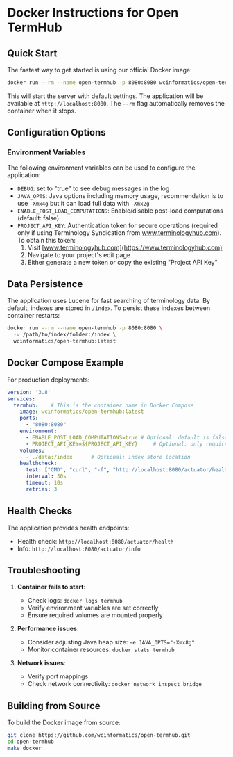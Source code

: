 # Docker Instructions for Open TermHub

## Quick Start

The fastest way to get started is using our official Docker image:

```bash
docker run --rm --name open-termhub -p 8080:8080 wcinformatics/open-termhub:latest
```

This will start the server with default settings. The application will be available at `http://localhost:8080`. The `--rm` flag automatically removes the container when it stops.

## Configuration Options

### Environment Variables

The following environment variables can be used to configure the application:

- `DEBUG`: set to "true" to see debug messages in the log
- `JAVA_OPTS`: Java options including memory usage, recommendation is to use `-Xmx4g` but it can load full data with `-Xmx2g`
- `ENABLE_POST_LOAD_COMPUTATIONS`: Enable/disable post-load computations (default: false)
- `PROJECT_API_KEY`: Authentication token for secure operations (required only if using Terminology Syndication from www.terminologyhub.com). To obtain this token:
  1. Visit [www.terminologyhub.com](https://www.terminologyhub.com)
  2. Navigate to your project's edit page
  3. Either generate a new token or copy the existing "Project API Key"

## Data Persistence

The application uses Lucene for fast searching of terminology data. By default, indexes are stored in `/index`. To persist these indexes between container restarts:

```bash
docker run --rm --name open-termhub -p 8080:8080 \
  -v /path/to/index/folder:/index \
  wcinformatics/open-termhub:latest
```

## Docker Compose Example

For production deployments:

```yaml
version: '3.8'
services:
  termhub:    # This is the container name in Docker Compose
    image: wcinformatics/open-termhub:latest
    ports:
      - "8080:8080"
    environment:
      - ENABLE_POST_LOAD_COMPUTATIONS=true # Optional: default is false
      - PROJECT_API_KEY=${PROJECT_API_KEY}     # Optional: only required if using Terminology Syndication from www.terminologyhub.com
    volumes:
      - ./data:/index      # Optional: index store location
    healthcheck:
      test: ["CMD", "curl", "-f", "http://localhost:8080/actuator/health"]
      interval: 30s
      timeout: 10s
      retries: 3
```

## Health Checks

The application provides health endpoints:
- Health check: `http://localhost:8080/actuator/health`
- Info: `http://localhost:8080/actuator/info`

## Troubleshooting

1. **Container fails to start**:
   - Check logs: `docker logs termhub`
   - Verify environment variables are set correctly
   - Ensure required volumes are mounted properly

2. **Performance issues**:
   - Consider adjusting Java heap size: `-e JAVA_OPTS="-Xmx8g"`
   - Monitor container resources: `docker stats termhub`

3. **Network issues**:
   - Verify port mappings
   - Check network connectivity: `docker network inspect bridge`

## Building from Source

To build the Docker image from source:

```bash
git clone https://github.com/wcinformatics/open-termhub.git
cd open-termhub
make docker
```

